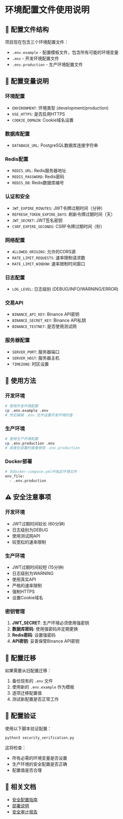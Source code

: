# 环境配置文件使用说明

## 📁 配置文件结构

项目现在包含三个环境配置文件：

- `.env.example` - 配置模板文件，包含所有可能的环境变量
- `.env` - 开发环境配置文件
- `.env.production` - 生产环境配置文件

## 🔧 配置变量说明

### 环境配置
- `ENVIRONMENT`: 环境类型 (development/production)
- `USE_HTTPS`: 是否启用HTTPS
- `COOKIE_DOMAIN`: Cookie域名设置

### 数据库配置
- `DATABASE_URL`: PostgreSQL数据库连接字符串

### Redis配置
- `REDIS_URL`: Redis服务器地址
- `REDIS_PASSWORD`: Redis密码
- `REDIS_DB`: Redis数据库编号

### 认证和安全
- `JWT_EXPIRE_MINUTES`: JWT令牌过期时间（分钟）
- `REFRESH_TOKEN_EXPIRE_DAYS`: 刷新令牌过期时间（天）
- `JWT_SECRET`: JWT签名密钥
- `CSRF_EXPIRE_SECONDS`: CSRF令牌过期时间（秒）

### 网络配置
- `ALLOWED_ORIGINS`: 允许的CORS源
- `RATE_LIMIT_REQUESTS`: 速率限制请求数
- `RATE_LIMIT_WINDOW`: 速率限制时间窗口

### 日志配置
- `LOG_LEVEL`: 日志级别 (DEBUG/INFO/WARNING/ERROR)

### 交易API
- `BINANCE_API_KEY`: Binance API密钥
- `BINANCE_SECRET_KEY`: Binance API私钥
- `BINANCE_TESTNET`: 是否使用测试网

### 服务器配置
- `SERVER_PORT`: 服务器端口
- `SERVER_HOST`: 服务器主机
- `TIMEZONE`: 时区设置

## 🚀 使用方法

### 开发环境
```bash
# 使用开发环境配置
cp .env.example .env
# 然后编辑 .env 文件设置开发环境的值
```

### 生产环境
```bash
# 使用生产环境配置
cp .env.production .env
# 或者在部署时直接使用 .env.production
```

### Docker部署
```bash
# 在docker-compose.yml中指定环境文件
env_file:
  - .env.production
```

## ⚠️ 安全注意事项

### 开发环境
- JWT过期时间较长 (60分钟)
- 日志级别为DEBUG
- 使用测试网API
- 较宽松的速率限制

### 生产环境
- JWT过期时间较短 (15分钟)
- 日志级别为WARNING
- 使用真实API
- 严格的速率限制
- 强制HTTPS
- 设置Cookie域名

### 密钥管理
1. **JWT_SECRET**: 生产环境必须使用强密钥
2. **数据库密码**: 使用强密码并定期更换
3. **Redis密码**: 设置强密码
4. **API密钥**: 妥善保管Binance API密钥

## 🔄 配置迁移

如果需要从旧配置迁移：

1. 备份现有的 `.env` 文件
2. 使用新的 `.env.example` 作为模板
3. 逐项迁移配置值
4. 测试新配置是否正常工作

## 📝 配置验证

使用以下脚本验证配置：

```bash
python3 security_verification.py
```

这将检查：
- 所有必需的环境变量是否设置
- 生产环境的安全配置是否正确
- 配置值是否合理

## 🔗 相关文档

- [安全配置指南](SECURITY_FIX_REPORT.md)
- [部署说明](README.md)
- [安全审计报告](SECURITY_AUDIT_REPORT.md)
